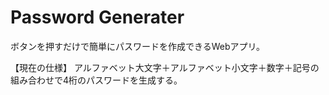 # Password Generater
ボタンを押すだけで簡単にパスワードを作成できるWebアプリ。

【現在の仕様】
アルファベット大文字＋アルファベット小文字＋数字＋記号の組み合わせで4桁のパスワードを生成する。